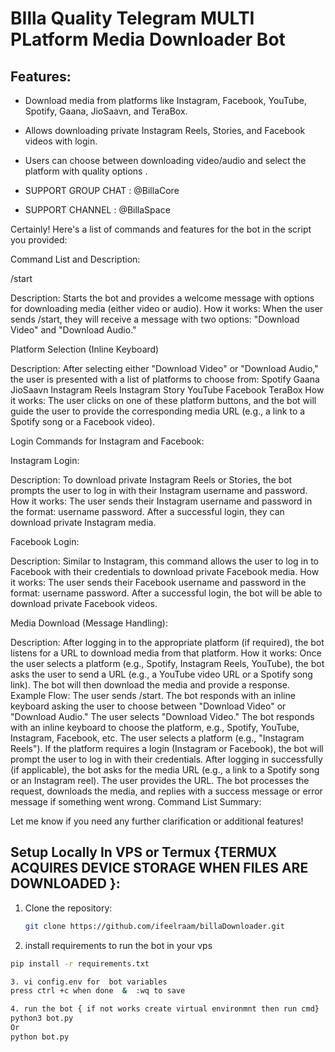 # BIlla Quality Telegram MULTI PLatform Media Downloader Bot

## Features:
- Download media from platforms like Instagram, Facebook, YouTube, Spotify, Gaana, JioSaavn, and TeraBox.
- Allows downloading private Instagram Reels, Stories, and Facebook videos with login.
- Users can choose between downloading video/audio and select the platform with quality options .

- SUPPORT GROUP CHAT : @BillaCore
- SUPPORT CHANNEL : @BillaSpace


   
Certainly! Here's a list of commands and features for the bot in the script you provided:

Command List and Description: 

/start

Description: Starts the bot and provides a welcome message with options for downloading media (either video or audio). How it works: When the user sends /start, they will receive a message with two options: "Download Video" and "Download Audio." 

Platform Selection (Inline Keyboard)

Description: After selecting either "Download Video" or "Download Audio," the user is presented with a list of platforms to choose from: Spotify Gaana JioSaavn Instagram Reels Instagram Story YouTube Facebook TeraBox How it works: The user clicks on one of these platform buttons, and the bot will guide the user to provide the corresponding media URL (e.g., a link to a Spotify song or a Facebook video). 

Login Commands for Instagram and Facebook:

Instagram Login:

Description: To download private Instagram Reels or Stories, the bot prompts the user to log in with their Instagram username and password. How it works: The user sends their Instagram username and password in the format: username password. After a successful login, they can download private Instagram media. 

Facebook Login:

Description: Similar to Instagram, this command allows the user to log in to Facebook with their credentials to download private Facebook media. How it works: The user sends their Facebook username and password in the format: username password. After a successful login, the bot will be able to download private Facebook videos. 

Media Download (Message Handling):

Description: After logging in to the appropriate platform (if required), the bot listens for a URL to download media from that platform. How it works: Once the user selects a platform (e.g., Spotify, Instagram Reels, YouTube), the bot asks the user to send a URL (e.g., a YouTube video URL or a Spotify song link). The bot will then download the media and provide a response. Example Flow: The user sends /start. The bot responds with an inline keyboard asking the user to choose between "Download Video" or "Download Audio." The user selects "Download Video." The bot responds with an inline keyboard to choose the platform, e.g., Spotify, YouTube, Instagram, Facebook, etc. The user selects a platform (e.g., "Instagram Reels"). If the platform requires a login (Instagram or Facebook), the bot will prompt the user to log in with their credentials. After logging in successfully (if applicable), the bot asks for the media URL (e.g., a link to a Spotify song or an Instagram reel). The user provides the URL. The bot processes the request, downloads the media, and replies with a success message or error message if something went wrong. Command List Summary: 

Let me know if you need any further clarification or additional features!





## Setup Locally In VPS or Termux {TERMUX ACQUIRES DEVICE STORAGE WHEN FILES ARE DOWNLOADED }:
1. Clone the repository:
   ```bash
   git clone https://github.com/ifeelraam/billaDownloader.git

2. install requirements to run the bot in your vps
 ```bash
pip install -r requirements.txt

3. vi config.env for  bot variables
press ctrl +c when done  &  :wq to save 

4. run the bot { if not works create virtual environmnt then run cmd} 
python3 bot.py
 Or
python bot.py

